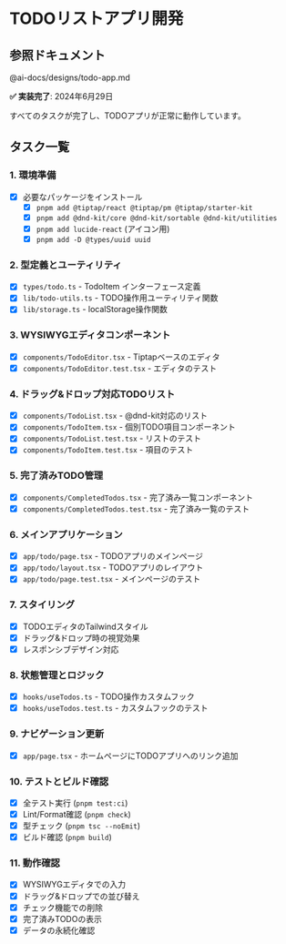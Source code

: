 # TODOリストアプリ開発

## 参照ドキュメント

@ai-docs/designs/todo-app.md

**✅ 実装完了**: 2024年6月29日

すべてのタスクが完了し、TODOアプリが正常に動作しています。

## タスク一覧

### 1. 環境準備
- [x] 必要なパッケージをインストール
  - [x] `pnpm add @tiptap/react @tiptap/pm @tiptap/starter-kit`
  - [x] `pnpm add @dnd-kit/core @dnd-kit/sortable @dnd-kit/utilities`
  - [x] `pnpm add lucide-react` (アイコン用)
  - [x] `pnpm add -D @types/uuid uuid`

### 2. 型定義とユーティリティ
- [x] `types/todo.ts` - TodoItem インターフェース定義
- [x] `lib/todo-utils.ts` - TODO操作用ユーティリティ関数
- [x] `lib/storage.ts` - localStorage操作関数

### 3. WYSIWYGエディタコンポーネント
- [x] `components/TodoEditor.tsx` - Tiptapベースのエディタ
- [x] `components/TodoEditor.test.tsx` - エディタのテスト

### 4. ドラッグ&ドロップ対応TODOリスト
- [x] `components/TodoList.tsx` - @dnd-kit対応のリスト
- [x] `components/TodoItem.tsx` - 個別TODO項目コンポーネント
- [x] `components/TodoList.test.tsx` - リストのテスト
- [x] `components/TodoItem.test.tsx` - 項目のテスト

### 5. 完了済みTODO管理
- [x] `components/CompletedTodos.tsx` - 完了済み一覧コンポーネント
- [x] `components/CompletedTodos.test.tsx` - 完了済み一覧のテスト

### 6. メインアプリケーション
- [x] `app/todo/page.tsx` - TODOアプリのメインページ
- [x] `app/todo/layout.tsx` - TODOアプリのレイアウト
- [x] `app/todo/page.test.tsx` - メインページのテスト

### 7. スタイリング
- [x] TODOエディタのTailwindスタイル
- [x] ドラッグ&ドロップ時の視覚効果
- [x] レスポンシブデザイン対応

### 8. 状態管理とロジック
- [x] `hooks/useTodos.ts` - TODO操作カスタムフック
- [x] `hooks/useTodos.test.ts` - カスタムフックのテスト

### 9. ナビゲーション更新
- [x] `app/page.tsx` - ホームページにTODOアプリへのリンク追加

### 10. テストとビルド確認
- [x] 全テスト実行 (`pnpm test:ci`)
- [x] Lint/Format確認 (`pnpm check`)
- [x] 型チェック (`pnpm tsc --noEmit`)
- [x] ビルド確認 (`pnpm build`)

### 11. 動作確認
- [x] WYSIWYGエディタでの入力
- [x] ドラッグ&ドロップでの並び替え
- [x] チェック機能での削除
- [x] 完了済みTODOの表示
- [x] データの永続化確認